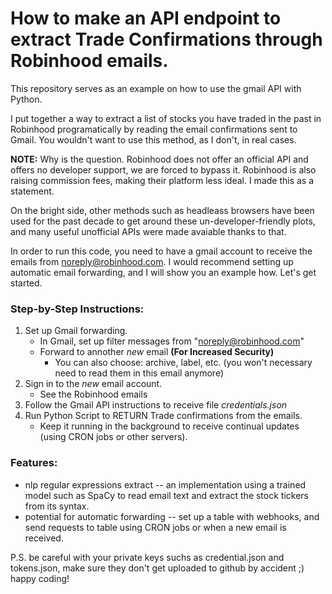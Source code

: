 # How to make an API endpoint to extract Trade Confirmations through Robinhood emails.

This repository serves as an example on how to use the gmail API with Python.

I put together a way to extract a list of stocks you have traded in the past in Robinhood programatically by reading the email confirmations sent to Gmail. You wouldn't want to use this method, as I don't, in real cases.

**NOTE:** Why is the question. Robinhood does not offer an official API and offers no developer support, we are forced to bypass it. Robinhood is also raising commission fees, making their platform less ideal. I made this as a statement. 

On the bright side, other methods such as headleass browsers have been used for the past decade to get around these un-developer-friendly plots, and many useful unofficial APIs were made avaiable thanks to that.

In order to run this code, you need to have a gmail account to receive the emails from noreply@robinhood.com. I would recommend setting up automatic email forwarding, and I will show you an example how. Let's get started.

### Step-by-Step Instructions:

1. Set up Gmail forwarding.
    - In Gmail, set up filter messages from "noreply@robinhood.com"
    - Forward to annother *new* email **(For Increased Security)**
        - You can also choose: archive, label, etc. (you won't necessary need to read them in this email anymore)
2. Sign in to the *new* email account.
    - See the Robinhood emails
3. Follow the Gmail API instructions to receive file *credentials.json*
3. Run Python Script to RETURN Trade confirmations from the emails.
    - Keep it running in the background to receive continual updates (using CRON jobs or other servers).




### Features:
* nlp regular expressions extract -- an implementation using a trained model such as SpaCy to read email text and extract the stock tickers from its syntax.
* potential for automatic forwarding -- set up a table with webhooks, and send requests to table using CRON jobs or when a new email is received.

P.S. be careful with your private keys suchs as credential.json and tokens.json, make sure they don't get uploaded to github by accident ;) happy coding!
